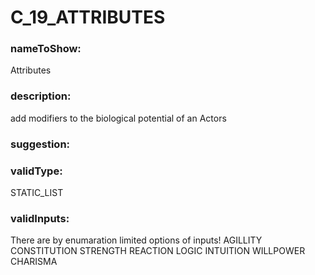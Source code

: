 

# C_19_ATTRIBUTES



  


### nameToShow:
  
Attributes  


### description:
  
add modifiers to the biological potential of an Actors  


### suggestion:
  
  


### validType:
  
STATIC_LIST  


### validInputs:
  
There are by enumaration limited options of inputs!
AGILLITY
CONSTITUTION
STRENGTH
REACTION
LOGIC
INTUITION
WILLPOWER
CHARISMA

